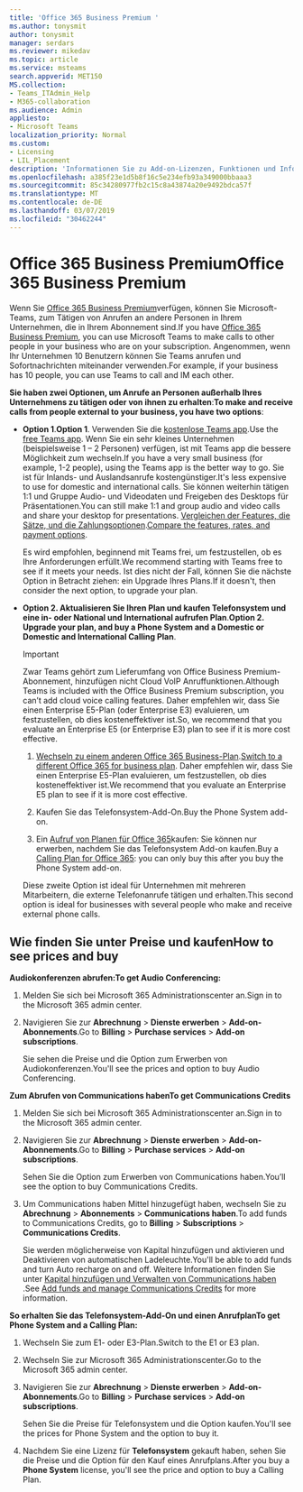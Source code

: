```yaml
---
title: 'Office 365 Business Premium '
ms.author: tonysmit
author: tonysmit
manager: serdars
ms.reviewer: mikedav
ms.topic: article
ms.service: msteams
search.appverid: MET150
MS.collection:
- Teams_ITAdmin_Help
- M365-collaboration
ms.audience: Admin
appliesto:
- Microsoft Teams
localization_priority: Normal
ms.custom:
- Licensing
- LIL_Placement
description: 'Informationen Sie zu Add-on-Lizenzen, Funktionen und Informationen zum Erwerben von Office 365 Business Premium Pläne. '
ms.openlocfilehash: a385f23e1d5b8f16c5e234efb93a349000bbaaa3
ms.sourcegitcommit: 85c34280977fb2c15c8a43874a20e9492bdca57f
ms.translationtype: MT
ms.contentlocale: de-DE
ms.lasthandoff: 03/07/2019
ms.locfileid: "30462244"
---
```

# <a name="office-365-business-premium"></a><span data-ttu-id="ed378-103">Office 365 Business Premium</span><span class="sxs-lookup"><span data-stu-id="ed378-103">Office 365 Business Premium</span></span>

<span data-ttu-id="ed378-104">Wenn Sie [Office 365 Business Premium](https://products.office.com/en/business/office-365-business-premium)verfügen, können Sie Microsoft-Teams, zum Tätigen von Anrufen an andere Personen in Ihrem Unternehmen, die in Ihrem Abonnement sind.</span><span class="sxs-lookup"><span data-stu-id="ed378-104">If you have [Office 365 Business Premium](https://products.office.com/en/business/office-365-business-premium), you can use Microsoft Teams to make calls to other people in your business who are on your subscription.</span></span> <span data-ttu-id="ed378-105">Angenommen, wenn Ihr Unternehmen 10 Benutzern können Sie Teams anrufen und Sofortnachrichten miteinander verwenden.</span><span class="sxs-lookup"><span data-stu-id="ed378-105">For example, if your business has 10 people, you can use Teams to call and IM each other.</span></span>

<span data-ttu-id="ed378-106">**Sie haben zwei Optionen, um Anrufe an Personen außerhalb Ihres Unternehmens zu tätigen oder von ihnen zu erhalten**:</span><span class="sxs-lookup"><span data-stu-id="ed378-106">**To make and receive calls from people external to your business, you have two options**:</span></span>

- <span data-ttu-id="ed378-107">**Option 1**.</span><span class="sxs-lookup"><span data-stu-id="ed378-107">**Option 1**.</span></span> <span data-ttu-id="ed378-108">Verwenden Sie die [kostenlose Teams app](https://products.office.com/microsoft-teams/free).</span><span class="sxs-lookup"><span data-stu-id="ed378-108">Use the [free Teams app](https://products.office.com/microsoft-teams/free).</span></span> <span data-ttu-id="ed378-109">Wenn Sie ein sehr kleines Unternehmen (beispielsweise 1 – 2 Personen) verfügen, ist mit Teams app die bessere Möglichkeit zum wechseln.</span><span class="sxs-lookup"><span data-stu-id="ed378-109">If you have a very small business (for example, 1-2 people), using the Teams app is the better way to go.</span></span> <span data-ttu-id="ed378-110">Sie ist für Inlands- und Auslandsanrufe kostengünstiger.</span><span class="sxs-lookup"><span data-stu-id="ed378-110">It's less expensive to use for domestic and international calls.</span></span> <span data-ttu-id="ed378-111">Sie können weiterhin tätigen 1:1 und Gruppe Audio- und Videodaten und Freigeben des Desktops für Präsentationen.</span><span class="sxs-lookup"><span data-stu-id="ed378-111">You can still make 1:1 and group audio and video calls and share your desktop for presentations.</span></span> <span data-ttu-id="ed378-112">[Vergleichen der Features, die Sätze, und die Zahlungsoptionen](https://products.office.com/microsoft-teams/free).</span><span class="sxs-lookup"><span data-stu-id="ed378-112">[Compare the features, rates, and payment options](https://products.office.com/microsoft-teams/free).</span></span>

     <span data-ttu-id="ed378-113">Es wird empfohlen, beginnend mit Teams frei, um festzustellen, ob es Ihre Anforderungen erfüllt.</span><span class="sxs-lookup"><span data-stu-id="ed378-113">We recommend starting with Teams free to see if it meets your needs.</span></span> <span data-ttu-id="ed378-114">Ist dies nicht der Fall, können Sie die nächste Option in Betracht ziehen: ein Upgrade Ihres Plans.</span><span class="sxs-lookup"><span data-stu-id="ed378-114">If it doesn't, then consider the next option, to upgrade your plan.</span></span>

- <span data-ttu-id="ed378-115">**Option 2. Aktualisieren Sie Ihren Plan und kaufen Telefonsystem und eine in- oder National und International aufrufen Plan**.</span><span class="sxs-lookup"><span data-stu-id="ed378-115">**Option 2. Upgrade your plan, and buy a Phone System and a Domestic or Domestic and International Calling Plan**.</span></span>

    > [!Important]
    > <span data-ttu-id="ed378-116">Zwar Teams gehört zum Lieferumfang von Office Business Premium-Abonnement, hinzufügen nicht Cloud VoIP Anruffunktionen.</span><span class="sxs-lookup"><span data-stu-id="ed378-116">Although Teams is included with the Office Business Premium subscription, you can’t add cloud voice calling features.</span></span> <span data-ttu-id="ed378-117">Daher empfehlen wir, dass Sie einen Enterprise E5-Plan (oder Enterprise E3) evaluieren, um festzustellen, ob dies kosteneffektiver ist.</span><span class="sxs-lookup"><span data-stu-id="ed378-117">So, we recommend that you evaluate an Enterprise E5 (or Enterprise E3) plan to see if it is more cost effective.</span></span>

    1. <span data-ttu-id="ed378-118">[Wechseln zu einem anderen Office 365 Business-Plan](https://support.office.com/article/73318661-8f33-478b-bcc7-fb8d69dbb22a).</span><span class="sxs-lookup"><span data-stu-id="ed378-118">[Switch to a different Office 365 for business plan](https://support.office.com/article/73318661-8f33-478b-bcc7-fb8d69dbb22a).</span></span> <span data-ttu-id="ed378-119">Daher empfehlen wir, dass Sie einen Enterprise E5-Plan evaluieren, um festzustellen, ob dies kosteneffektiver ist.</span><span class="sxs-lookup"><span data-stu-id="ed378-119">We recommend that you evaluate an Enterprise E5 plan to see if it is more cost effective.</span></span>

    2. <span data-ttu-id="ed378-120">Kaufen Sie das Telefonsystem-Add-On.</span><span class="sxs-lookup"><span data-stu-id="ed378-120">Buy the Phone System add-on.</span></span>
    
    3. <span data-ttu-id="ed378-121">Ein [Aufruf von Planen für Office 365](../calling-plans-for-office-365.md)kaufen: Sie können nur erwerben, nachdem Sie das Telefonsystem Add-on kaufen.</span><span class="sxs-lookup"><span data-stu-id="ed378-121">Buy a [Calling Plan for Office 365](../calling-plans-for-office-365.md): you can only buy this after you buy the Phone System add-on.</span></span>
    
    <span data-ttu-id="ed378-122">Diese zweite Option ist ideal für Unternehmen mit mehreren Mitarbeitern, die externe Telefonanrufe tätigen und erhalten.</span><span class="sxs-lookup"><span data-stu-id="ed378-122">This second option is ideal for businesses with several people who make and receive external phone calls.</span></span>

## <a name="how-to-see-prices-and-buy"></a><span data-ttu-id="ed378-123">Wie finden Sie unter Preise und kaufen</span><span class="sxs-lookup"><span data-stu-id="ed378-123">How to see prices and buy</span></span>
<span data-ttu-id="ed378-124"><a name="bkmk_buypremium"> </a></span><span class="sxs-lookup"><span data-stu-id="ed378-124"></span></span>

 <span data-ttu-id="ed378-125">**Audiokonferenzen abrufen:**</span><span class="sxs-lookup"><span data-stu-id="ed378-125">**To get Audio Conferencing:**</span></span>

1. <span data-ttu-id="ed378-126">Melden Sie sich bei Microsoft 365 Administrationscenter an.</span><span class="sxs-lookup"><span data-stu-id="ed378-126">Sign in to the Microsoft 365 admin center.</span></span>

2. <span data-ttu-id="ed378-127">Navigieren Sie zur **Abrechnung** > **Dienste erwerben** > **Add-on-Abonnements**.</span><span class="sxs-lookup"><span data-stu-id="ed378-127">Go to **Billing** > **Purchase services** > **Add-on subscriptions**.</span></span>

   <span data-ttu-id="ed378-128">Sie sehen die Preise und die Option zum Erwerben von Audiokonferenzen.</span><span class="sxs-lookup"><span data-stu-id="ed378-128">You'll see the prices and option to buy Audio Conferencing.</span></span>

<span data-ttu-id="ed378-129">**Zum Abrufen von Communications haben**</span><span class="sxs-lookup"><span data-stu-id="ed378-129">**To get Communications Credits**</span></span>

1. <span data-ttu-id="ed378-130">Melden Sie sich bei Microsoft 365 Administrationscenter an.</span><span class="sxs-lookup"><span data-stu-id="ed378-130">Sign in to the Microsoft 365 admin center.</span></span>

2. <span data-ttu-id="ed378-131">Navigieren Sie zur **Abrechnung** > **Dienste erwerben** > **Add-on-Abonnements**.</span><span class="sxs-lookup"><span data-stu-id="ed378-131">Go to **Billing** > **Purchase services** > **Add-on subscriptions**.</span></span>

   <span data-ttu-id="ed378-132">Sehen Sie die Option zum Erwerben von Communications haben.</span><span class="sxs-lookup"><span data-stu-id="ed378-132">You’ll see the option to buy Communications Credits.</span></span>

3. <span data-ttu-id="ed378-133">Um Communications haben Mittel hinzugefügt haben, wechseln Sie zu **Abrechnung** > **Abonnements** > **Communications haben**.</span><span class="sxs-lookup"><span data-stu-id="ed378-133">To add funds to Communications Credits, go to **Billing** > **Subscriptions** > **Communications Credits**.</span></span>

    <span data-ttu-id="ed378-134">Sie werden möglicherweise von Kapital hinzufügen und aktivieren und Deaktivieren von automatischen Ladeleuchte.</span><span class="sxs-lookup"><span data-stu-id="ed378-134">You'll be able to add funds and turn Auto recharge on and off.</span></span> <span data-ttu-id="ed378-135">Weitere Informationen finden Sie unter [Kapital hinzufügen und Verwalten von Communications haben](../add-funds-and-manage-communications-credits.md) .</span><span class="sxs-lookup"><span data-stu-id="ed378-135">See [Add funds and manage Communications Credits](../add-funds-and-manage-communications-credits.md) for more information.</span></span> 


<span data-ttu-id="ed378-136">**So erhalten Sie das Telefonsystem-Add-On und einen Anrufplan**</span><span class="sxs-lookup"><span data-stu-id="ed378-136">**To get Phone System and a Calling Plan:**</span></span>

1. <span data-ttu-id="ed378-137">Wechseln Sie zum E1- oder E3-Plan.</span><span class="sxs-lookup"><span data-stu-id="ed378-137">Switch to the E1 or E3 plan.</span></span>

2. <span data-ttu-id="ed378-138">Wechseln Sie zur Microsoft 365 Administrationscenter.</span><span class="sxs-lookup"><span data-stu-id="ed378-138">Go to the Microsoft 365 admin center.</span></span>

3. <span data-ttu-id="ed378-139">Navigieren Sie zur **Abrechnung** > **Dienste erwerben** > **Add-on-Abonnements**.</span><span class="sxs-lookup"><span data-stu-id="ed378-139">Go to **Billing** > **Purchase services** > **Add-on subscriptions**.</span></span>

    <span data-ttu-id="ed378-140">Sehen Sie die Preise für Telefonsystem und die Option kaufen.</span><span class="sxs-lookup"><span data-stu-id="ed378-140">You'll see the prices for Phone System and the option to buy it.</span></span>

4. <span data-ttu-id="ed378-141">Nachdem Sie eine Lizenz für **Telefonsystem** gekauft haben, sehen Sie die Preise und die Option für den Kauf eines Anrufplans.</span><span class="sxs-lookup"><span data-stu-id="ed378-141">After you buy a **Phone System** license, you'll see the price and option to buy a Calling Plan.</span></span>